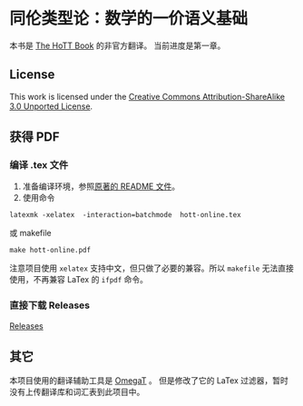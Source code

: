 同伦类型论：数学的一价语义基础
=
本书是 [The HoTT Book](https://github.com/HoTT/book) 的非官方翻译。
当前进度是第一章。

## License
This work is licensed under the
[Creative Commons Attribution-ShareAlike 3.0 Unported License](http://creativecommons.org/licenses/by-sa/3.0/).

## 获得 PDF
### 编译 .tex 文件
1. 准备编译环境，参照[原著的 README 文件](README.src.md)。
1. 使用命令
```
latexmk -xelatex  -interaction=batchmode  hott-online.tex
```
或 makefile
```
make hott-online.pdf
```
注意项目使用 `xelatex` 支持中文，但只做了必要的兼容。所以 `makefile` 无法直接使用，不再兼容 LaTex 的 `ifpdf` 命令。

### 直接下载 Releases
[Releases](/releases)

## 其它
本项目使用的翻译辅助工具是 [OmegaT](https://github.com/omegat-org/omegat) 。
但是修改了它的 LaTex 过滤器，暂时没有上传翻译库和词汇表到此项目中。

